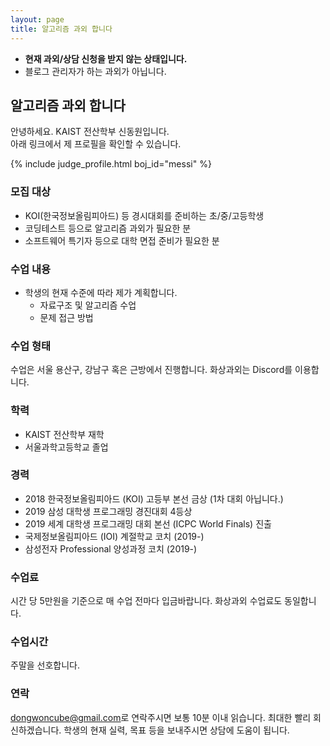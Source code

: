 ```yaml
---
layout: page
title: 알고리즘 과외 합니다
---
```


* **현재 과외/상담 신청을 받지 않는 상태입니다.**
* 블로그 관리자가 하는 과외가 아닙니다.

## 알고리즘 과외 합니다
안녕하세요. KAIST 전산학부 신동원입니다.<br>
아래 링크에서 제 프로필을 확인할 수 있습니다.

{% include judge_profile.html boj_id="messi" %}

### 모집 대상
* KOI(한국정보올림피아드) 등 경시대회를 준비하는 초/중/고등학생
* 코딩테스트 등으로 알고리즘 과외가 필요한 분
* 소프트웨어 특기자 등으로 대학 면접 준비가 필요한 분

### 수업 내용
* 학생의 현재 수준에 따라 제가 계획합니다.
  * 자료구조 및 알고리즘 수업
  * 문제 접근 방법

### 수업 형태
수업은 서울 용산구, 강남구 혹은 근방에서 진행합니다.
화상과외는 Discord를 이용합니다.

### 학력
* KAIST 전산학부 재학
* 서울과학고등학교 졸업

### 경력
* 2018 한국정보올림피아드 (KOI) 고등부 본선 금상 (1차 대회 아닙니다.)
* 2019 삼성 대학생 프로그래밍 경진대회 4등상
* 2019 세계 대학생 프로그래밍 대회 본선 (ICPC World Finals) 진출
* 국제정보올림피아드 (IOI) 계절학교 코치 (2019-)
* 삼성전자 Professional 양성과정 코치 (2019-)

### 수업료
시간 당 5만원을 기준으로 매 수업 전마다 입금바랍니다.
화상과외 수업료도 동일합니다.

### 수업시간
주말을 선호합니다.

### 연락
<style>
.mail-address:after{
    content:attr(data-name) "@" attr(data-domain) "." attr(data-tld);
    text-decoration: underline
}
</style>
<a href="#" class="mail-address" data-name="dongwoncube" data-domain="gmail" data-tld="com" onclick="window.location.href = 'mailto:' + this.dataset.name + '@' + this.dataset.domain + '.' + this.dataset.tld"></a>로 연락주시면 보통 10분 이내 읽습니다. 최대한 빨리 회신하겠습니다.
학생의 현재 실력, 목표 등을 보내주시면 상담에 도움이 됩니다.
